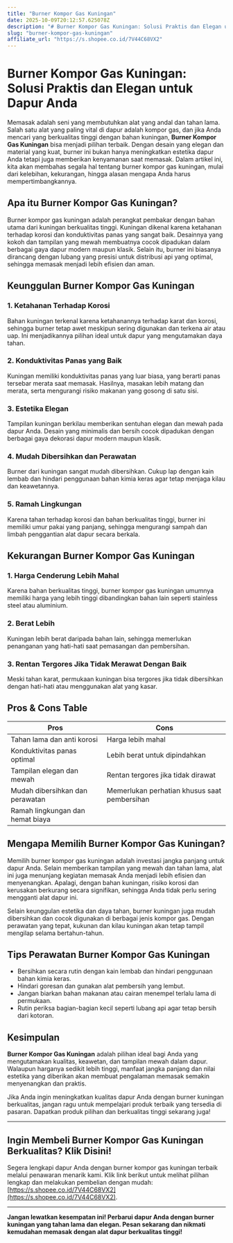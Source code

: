 ```yaml
---
title: "Burner Kompor Gas Kuningan"
date: 2025-10-09T20:12:57.625078Z
description: "# Burner Kompor Gas Kuningan: Solusi Praktis dan Elegan untuk Dapur Anda..."
slug: "burner-kompor-gas-kuningan"
affiliate_url: "https://s.shopee.co.id/7V44C68VX2"
---
```

# Burner Kompor Gas Kuningan: Solusi Praktis dan Elegan untuk Dapur Anda

Memasak adalah seni yang membutuhkan alat yang andal dan tahan lama. Salah satu alat yang paling vital di dapur adalah kompor gas, dan jika Anda mencari yang berkualitas tinggi dengan bahan kuningan, **Burner Kompor Gas Kuningan** bisa menjadi pilihan terbaik. Dengan desain yang elegan dan material yang kuat, burner ini bukan hanya meningkatkan estetika dapur Anda tetapi juga memberikan kenyamanan saat memasak. Dalam artikel ini, kita akan membahas segala hal tentang burner kompor gas kuningan, mulai dari kelebihan, kekurangan, hingga alasan mengapa Anda harus mempertimbangkannya.

## Apa itu Burner Kompor Gas Kuningan?

Burner kompor gas kuningan adalah perangkat pembakar dengan bahan utama dari kuningan berkualitas tinggi. Kuningan dikenal karena ketahanan terhadap korosi dan konduktivitas panas yang sangat baik. Desainnya yang kokoh dan tampilan yang mewah membuatnya cocok dipadukan dalam berbagai gaya dapur modern maupun klasik. Selain itu, burner ini biasanya dirancang dengan lubang yang presisi untuk distribusi api yang optimal, sehingga memasak menjadi lebih efisien dan aman.

## Keunggulan Burner Kompor Gas Kuningan

### 1. Ketahanan Terhadap Korosi

Bahan kuningan terkenal karena ketahanannya terhadap karat dan korosi, sehingga burner tetap awet meskipun sering digunakan dan terkena air atau uap. Ini menjadikannya pilihan ideal untuk dapur yang mengutamakan daya tahan.

### 2. Konduktivitas Panas yang Baik

Kuningan memiliki konduktivitas panas yang luar biasa, yang berarti panas tersebar merata saat memasak. Hasilnya, masakan lebih matang dan merata, serta mengurangi risiko makanan yang gosong di satu sisi.

### 3. Estetika Elegan

Tampilan kuningan berkilau memberikan sentuhan elegan dan mewah pada dapur Anda. Desain yang minimalis dan bersih cocok dipadukan dengan berbagai gaya dekorasi dapur modern maupun klasik.

### 4. Mudah Dibersihkan dan Perawatan

Burner dari kuningan sangat mudah dibersihkan. Cukup lap dengan kain lembab dan hindari penggunaan bahan kimia keras agar tetap menjaga kilau dan keawetannya.

### 5. Ramah Lingkungan

Karena tahan terhadap korosi dan bahan berkualitas tinggi, burner ini memiliki umur pakai yang panjang, sehingga mengurangi sampah dan limbah penggantian alat dapur secara berkala.

## Kekurangan Burner Kompor Gas Kuningan

### 1. Harga Cenderung Lebih Mahal

Karena bahan berkualitas tinggi, burner kompor gas kuningan umumnya memiliki harga yang lebih tinggi dibandingkan bahan lain seperti stainless steel atau aluminium.

### 2. Berat Lebih

Kuningan lebih berat daripada bahan lain, sehingga memerlukan penanganan yang hati-hati saat pemasangan dan pembersihan.

### 3. Rentan Tergores Jika Tidak Merawat Dengan Baik

Meski tahan karat, permukaan kuningan bisa tergores jika tidak dibersihkan dengan hati-hati atau menggunakan alat yang kasar.

## Pros & Cons Table

| **Pros**                              | **Cons**                                |
|---------------------------------------|----------------------------------------|
| Tahan lama dan anti korosi           | Harga lebih mahal                     |
| Konduktivitas panas optimal          | Lebih berat untuk dipindahkan        |
| Tampilan elegan dan mewah             | Rentan tergores jika tidak dirawat  |
| Mudah dibersihkan dan perawatan     | Memerlukan perhatian khusus saat pembersihan |
| Ramah lingkungan dan hemat biaya     |                                              |

## Mengapa Memilih Burner Kompor Gas Kuningan?

Memilih burner kompor gas kuningan adalah investasi jangka panjang untuk dapur Anda. Selain memberikan tampilan yang mewah dan tahan lama, alat ini juga menunjang kegiatan memasak Anda menjadi lebih efisien dan menyenangkan. Apalagi, dengan bahan kuningan, risiko korosi dan kerusakan berkurang secara signifikan, sehingga Anda tidak perlu sering mengganti alat dapur ini.

Selain keunggulan estetika dan daya tahan, burner kuningan juga mudah dibersihkan dan cocok digunakan di berbagai jenis kompor gas. Dengan perawatan yang tepat, kukunan dan kilau kuningan akan tetap tampil mengilap selama bertahun-tahun.

## Tips Perawatan Burner Kompor Gas Kuningan

- Bersihkan secara rutin dengan kain lembab dan hindari penggunaan bahan kimia keras.
- Hindari goresan dan gunakan alat pembersih yang lembut.
- Jangan biarkan bahan makanan atau cairan menempel terlalu lama di permukaan.
- Rutin periksa bagian-bagian kecil seperti lubang api agar tetap bersih dari kotoran.

## Kesimpulan

**Burner Kompor Gas Kuningan** adalah pilihan ideal bagi Anda yang mengutamakan kualitas, keawetan, dan tampilan mewah dalam dapur. Walaupun harganya sedikit lebih tinggi, manfaat jangka panjang dan nilai estetika yang diberikan akan membuat pengalaman memasak semakin menyenangkan dan praktis.

Jika Anda ingin meningkatkan kualitas dapur Anda dengan burner kuningan berkualitas, jangan ragu untuk mempelajari produk terbaik yang tersedia di pasaran. Dapatkan produk pilihan dan berkualitas tinggi sekarang juga!

---

## Ingin Membeli Burner Kompor Gas Kuningan Berkualitas? Klik Disini!

Segera lengkapi dapur Anda dengan burner kompor gas kuningan terbaik melalui penawaran menarik kami. Klik link berikut untuk melihat pilihan lengkap dan melakukan pembelian dengan mudah: [https://s.shopee.co.id/7V44C68VX2](https://s.shopee.co.id/7V44C68VX2).

---

**Jangan lewatkan kesempatan ini! Perbarui dapur Anda dengan burner kuningan yang tahan lama dan elegan. Pesan sekarang dan nikmati kemudahan memasak dengan alat dapur berkualitas tinggi!**